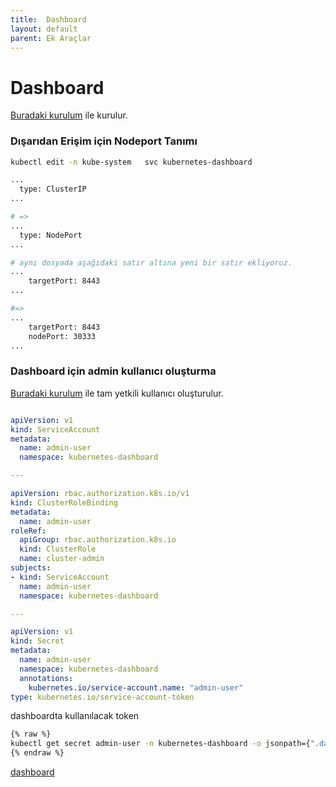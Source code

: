 ```yaml
---
title:  Dashboard
layout: default
parent: Ek Araçlar
---
```


# Dashboard

[Buradaki kurulum](https://github.com/kubernetes/dashboard) ile kurulur. 

### Dışarıdan Erişim için Nodeport Tanımı

```sh
kubectl edit -n kube-system   svc kubernetes-dashboard

...
  type: ClusterIP
...

# =>
...
  type: NodePort
... 

# aynı dosyada aşağıdaki satır altına yeni bir satır ekliyoruz.
...
    targetPort: 8443
...

#=>
...
    targetPort: 8443
    nodePort: 30333
...
```
### Dashboard için admin kullanıcı oluşturma

[Buradaki kurulum](https://github.com/kubernetes/dashboard/blob/master/docs/user/access-control/creating-sample-user.md) ile tam yetkili kullanıcı oluşturulur.

```yaml

apiVersion: v1
kind: ServiceAccount
metadata:
  name: admin-user
  namespace: kubernetes-dashboard

---

apiVersion: rbac.authorization.k8s.io/v1
kind: ClusterRoleBinding
metadata:
  name: admin-user
roleRef:
  apiGroup: rbac.authorization.k8s.io
  kind: ClusterRole
  name: cluster-admin
subjects:
- kind: ServiceAccount
  name: admin-user
  namespace: kubernetes-dashboard

---

apiVersion: v1
kind: Secret
metadata:
  name: admin-user
  namespace: kubernetes-dashboard
  annotations:
    kubernetes.io/service-account.name: "admin-user"   
type: kubernetes.io/service-account-token   

```

dashboardta kullanılacak token

```sh
{% raw %}
kubectl get secret admin-user -n kubernetes-dashboard -o jsonpath={".data.token"} | base64 -d
{% endraw %}
```

[dashboard](https://github.com/kubernetes/dashboard/blob/master/docs/images/signin.png)
